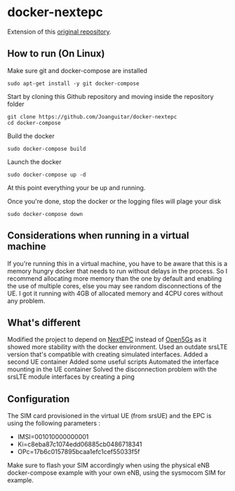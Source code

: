 # docker-nextepc

Extension of this [original repository](https://github.com/ravens/docker-nextepc).

## How to run (On Linux)

Make sure git and docker-compose are installed
```
sudo apt-get install -y git docker-compose
```
Start by cloning this Github repository and moving inside the repository folder
```
git clone https://github.com/Joanguitar/docker-nextepc
cd docker-compose
```
Build the docker
```
sudo docker-compose build
```
Launch the docker
```
sudo docker-compose up -d
```
At this point everything your be up and running.


Once you're done, stop the docker or the logging files will plage your disk
```
sudo docker-compose down
```

## Considerations when running in a virtual machine

If you're running this in a virtual machine, you have to be aware that this is a memory hungry docker that needs to run without delays in the process.
So I recommend allocating more memory than the one by default and enabling the use of multiple cores, else you may see random disconnections of the UE.
I got it running with 4GB of allocated memory and 4CPU cores without any problem.

## What's different

Modified the project to depend on [NextEPC](https://github.com/nextepc/nextepc) instead of [Open5Gs](https://github.com/open5gs/open5gs) as it showed more stability with the docker environment.
Used an outdate srsLTE version that's compatible with creating simulated interfaces.
Added a second UE container
Added some useful scripts
Automated the interface mounting in the UE container
Solved the disconnection problem with the srsLTE module interfaces by creating a ping

## Configuration

The SIM card provisioned in the virtual UE (from srsUE) and the EPC is using the following parameters : 
 * IMSI=001010000000001
 * Ki=c8eba87c1074edd06885cb0486718341
 * OPc=17b6c0157895bcaa1efc1cef55033f5f
 
 Make sure to flash your SIM accordingly when using the physical eNB docker-compose example with your own eNB, using the sysmocom SIM for example.
